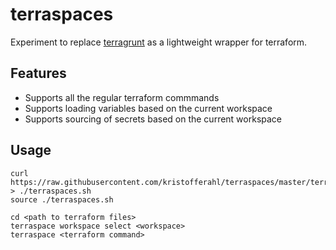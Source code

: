 # terraspaces

Experiment to replace [terragrunt](https://github.com/gruntwork-io/terragrunt) as a lightweight wrapper for terraform.

## Features

- Supports all the regular terraform commmands
- Supports loading variables based on the current workspace
- Supports sourcing of secrets based on the current workspace

## Usage

    curl https://raw.githubusercontent.com/kristofferahl/terraspaces/master/terraspaces.sh > ./terraspaces.sh
    source ./terraspaces.sh

    cd <path to terraform files>
    terraspace workspace select <workspace>
    terraspace <terraform command>
